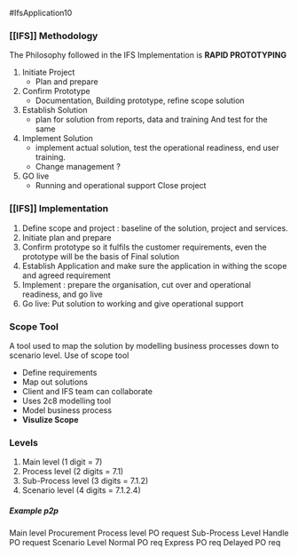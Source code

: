 #IfsApplication10 
### [[IFS]] Methodology

The Philosophy followed in the IFS Implementation is **RAPID PROTOTYPING**

1) Initiate Project 
	- Plan and prepare 
2) Confirm Prototype 
	- Documentation, Building prototype, refine scope solution 
3) Establish Solution 
	- plan for solution from reports, data and training And test for the same
4) Implement Solution 
	- implement actual solution, test the operational readiness, end user training. 
	- Change management ?
5) GO live 
	- Running and operational support 
Close project 


### [[IFS]] Implementation 
1. Define scope and project : baseline of the solution, project and services.
2. Initiate plan and prepare 
3. Confirm prototype so it fulfils the customer requirements, even the prototype will be the basis of Final solution 
4. Establish Application and make sure the application in withing the scope and agreed requirement 
5. Implement : prepare the organisation, cut over and operational readiness, and go live
6. Go live: Put solution to working and give operational support


### Scope Tool
A tool used to map the solution by modelling business processes down to scenario level.
Use of scope tool
- Define requirements
- Map out solutions
- Client and IFS team can collaborate 
- Uses 2c8 modelling tool 
- Model business process 
- **Visulize Scope**




### **Levels**
1. Main level (1 digit =  7)
2. Process level (2 digits = 7.1)
3. Sub-Process level (3 digits = 7.1.2)
4. Scenario level (4 digits = 7.1.2.4)

##### Example p2p 

Main level 
	Procurement
Process level
	PO request 
Sub-Process Level
	Handle PO request
Scenario Level
	Normal PO req
	Express PO req
	Delayed PO req